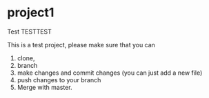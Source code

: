 # project1
Test 
TESTTEST

This is a test project, please make sure that you can 
1) clone,
2) branch
3) make changes and commit changes (you can just add a new file)
4) push changes to your branch
5) Merge with master.
